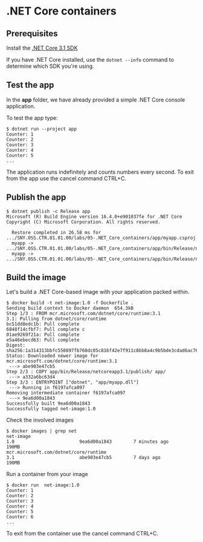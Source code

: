 # .NET Core containers

## Prerequisites

Install the [.NET Core 3.1 SDK](https://dotnet.microsoft.com/download)

If you have .NET Core installed, use the `dotnet --info` command to determine which SDK you're using.

## Test the app

In the **app** folder, we have already provided a simple .NET Core console application.

To test the app type:

```console
$ dotnet run --project app
Counter: 1
Counter: 2
Counter: 3
Counter: 4
Counter: 5
...
```
The application runs indefinitely and counts numbers every second. To exit from the app use the cancel command CTRL+C.

## Publish the app

```console
$ dotnet publish -c Release app
Microsoft (R) Build Engine version 16.4.0+e901037fe for .NET Core
Copyright (C) Microsoft Corporation. All rights reserved.

  Restore completed in 26.58 ms for .../SNY.OSS.CTR.01.01.00/labs/05-.NET_Core_containers/app/myapp.csproj.
  myapp -> .../SNY.OSS.CTR.01.01.00/labs/05-.NET_Core_containers/app/bin/Release/netcoreapp3.1/myapp.dll
  myapp -> .../SNY.OSS.CTR.01.01.00/labs/05-.NET_Core_containers/app/bin/Release/netcoreapp3.1/publish/
```

## Build the image

Let's build a .NET Core-based image with your application packed within.

```console
$ docker build -t net-image:1.0 -f Dockerfile .
Sending build context to Docker daemon  654.3kB
Step 1/3 : FROM mcr.microsoft.com/dotnet/core/runtime:3.1
3.1: Pulling from dotnet/core/runtime
bc51dd8edc1b: Pull complete 
6848f14cfbf7: Pull complete c
01ae9269f21a: Pull complete 
e5a46ebecd63: Pull complete 
Digest: sha256:1a314313bbfc550897fb760dc05c816f42e7f911c8bb8a4c9b5bde3cdad6ac76
Status: Downloaded newer image for mcr.microsoft.com/dotnet/core/runtime:3.1
 ---> abe903e47cb5
Step 2/3 : COPY app/bin/Release/netcoreapp3.1/publish/ app/
 ---> a332a6bc63d4
Step 3/3 : ENTRYPOINT ["dotnet", "app/myapp.dll"]
 ---> Running in f6197afca097
Removing intermediate container f6197afca097
 ---> 9ea6d00a1843
Successfully built 9ea6d00a1843
Successfully tagged net-image:1.0
```

Check the involved images 

```console
$ docker images | grep net
net-image                                                               1.0                        9ea6d00a1843        7 minutes ago       190MB
mcr.microsoft.com/dotnet/core/runtime                                   3.1                        abe903e47cb5        7 days ago          190MB
```

Run a container from your image

```console
$ docker run  net-image:1.0
Counter: 1
Counter: 2
Counter: 3
Counter: 4
Counter: 5
Counter: 6
...
```

To exit from the container use the cancel command CTRL+C.
